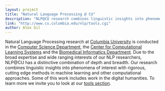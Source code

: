 ```yaml
---
layout: project
title: "Natural Language Processing @ CU"
description: "NLP@CU research combines linguistic insights into phenomena of interest with rigorous, cutting edge methods in machine learning and other computational approaches."
link: "http://www.cs.columbia.edu/nlp/tools.cgi"
author: Alex Gil
---
```


Natural Language Processing research at <a href="http://www.columbia.edu/">Columbia University</a> is conducted in the <a href="http://www.cs.columbia.edu/">Computer Science Department</a>, the <a href="http://www.ccls.columbia.edu/">Center for Computational Learning Systems</a> and the <a href="http://www.dbmi.columbia.edu/">Biomedical Informatics Department</a>. Due to the broad expertise and wide ranging interests of our NLP researchers, NLP@CU has a distinctive combination of depth and breadth. Our research combines linguistic insights into phenomena of interest with rigorous, cutting edge methods in machine learning and other computational approaches. Some of this work includes work in the digital humanities. To learn more we invite you to look at our <a href="http://www.cs.columbia.edu/nlp/tools.cgi">tools section</a>.